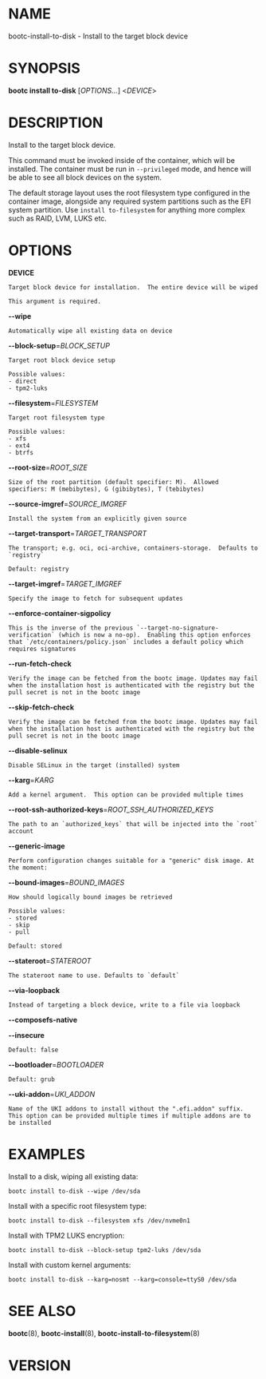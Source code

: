 # NAME

bootc-install-to-disk - Install to the target block device

# SYNOPSIS

**bootc install to-disk** \[*OPTIONS...*\] <*DEVICE*>

# DESCRIPTION

Install to the target block device.

This command must be invoked inside of the container, which will be
installed. The container must be run in `--privileged` mode, and
hence will be able to see all block devices on the system.

The default storage layout uses the root filesystem type configured in
the container image, alongside any required system partitions such as
the EFI system partition. Use `install to-filesystem` for anything
more complex such as RAID, LVM, LUKS etc.

# OPTIONS

<!-- BEGIN GENERATED OPTIONS -->
**DEVICE**

    Target block device for installation.  The entire device will be wiped

    This argument is required.

**--wipe**

    Automatically wipe all existing data on device

**--block-setup**=*BLOCK_SETUP*

    Target root block device setup

    Possible values:
    - direct
    - tpm2-luks

**--filesystem**=*FILESYSTEM*

    Target root filesystem type

    Possible values:
    - xfs
    - ext4
    - btrfs

**--root-size**=*ROOT_SIZE*

    Size of the root partition (default specifier: M).  Allowed specifiers: M (mebibytes), G (gibibytes), T (tebibytes)

**--source-imgref**=*SOURCE_IMGREF*

    Install the system from an explicitly given source

**--target-transport**=*TARGET_TRANSPORT*

    The transport; e.g. oci, oci-archive, containers-storage.  Defaults to `registry`

    Default: registry

**--target-imgref**=*TARGET_IMGREF*

    Specify the image to fetch for subsequent updates

**--enforce-container-sigpolicy**

    This is the inverse of the previous `--target-no-signature-verification` (which is now a no-op).  Enabling this option enforces that `/etc/containers/policy.json` includes a default policy which requires signatures

**--run-fetch-check**

    Verify the image can be fetched from the bootc image. Updates may fail when the installation host is authenticated with the registry but the pull secret is not in the bootc image

**--skip-fetch-check**

    Verify the image can be fetched from the bootc image. Updates may fail when the installation host is authenticated with the registry but the pull secret is not in the bootc image

**--disable-selinux**

    Disable SELinux in the target (installed) system

**--karg**=*KARG*

    Add a kernel argument.  This option can be provided multiple times

**--root-ssh-authorized-keys**=*ROOT_SSH_AUTHORIZED_KEYS*

    The path to an `authorized_keys` that will be injected into the `root` account

**--generic-image**

    Perform configuration changes suitable for a "generic" disk image. At the moment:

**--bound-images**=*BOUND_IMAGES*

    How should logically bound images be retrieved

    Possible values:
    - stored
    - skip
    - pull

    Default: stored

**--stateroot**=*STATEROOT*

    The stateroot name to use. Defaults to `default`

**--via-loopback**

    Instead of targeting a block device, write to a file via loopback

**--composefs-native**

    

**--insecure**

    

    Default: false

**--bootloader**=*BOOTLOADER*

    

    Default: grub

**--uki-addon**=*UKI_ADDON*

    Name of the UKI addons to install without the ".efi.addon" suffix. This option can be provided multiple times if multiple addons are to be installed

<!-- END GENERATED OPTIONS -->

# EXAMPLES

Install to a disk, wiping all existing data:

    bootc install to-disk --wipe /dev/sda

Install with a specific root filesystem type:

    bootc install to-disk --filesystem xfs /dev/nvme0n1

Install with TPM2 LUKS encryption:

    bootc install to-disk --block-setup tpm2-luks /dev/sda

Install with custom kernel arguments:

    bootc install to-disk --karg=nosmt --karg=console=ttyS0 /dev/sda

# SEE ALSO

**bootc**(8), **bootc-install**(8), **bootc-install-to-filesystem**(8)

# VERSION

<!-- VERSION PLACEHOLDER -->
